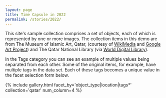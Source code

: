 ```yaml
---
layout: page
title: Time Capsule in 2022
permalink: /stories/2022/
---
```


This site's sample collection comprises a set of objects, each of which is represented by one or more images. The collection items in this demo are from The Museum of Islamic Art, Qatar, (courtesy of [WikiMedia](https://commons.wikimedia.org/wiki/Category:Google_Art_Project_works_in_The_Museum_of_Islamic_Art,_Qatar) and [Google Art Project](https://www.google.com/culturalinstitute/about/artproject/)) and The Qatar National Library (via [World Digital Library](https://www.wdl.org/en/)).

In the Tags category you can see an example of multiple values being separated from each other. Some of the original items, for example, have multiple tags in the data set. Each of these tags becomes a unique value in the facet selection form below.

{% include gallery.html facet_by='object_type|location|tags*' collection='qatar' num_column=4 %}
